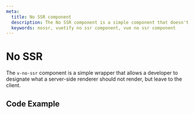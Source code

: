 ```yaml
---
meta:
  title: No SSR component
  description: The No SSR component is a simple component that doesn't get rendered on the server, but only on the client.
  keywords: nossr, vuetify no ssr component, vue no ssr component
---
```


# No SSR

The `v-no-ssr` component is a simple wrapper that allows a developer to designate what a server-side renderer should not render, but leave to the client.

<entry />

## Code Example

<backmatter />
